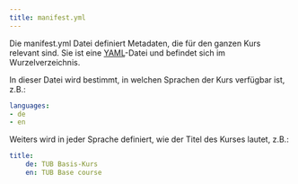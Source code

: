```yaml
---
title: manifest.yml
---
```


Die manifest.yml Datei definiert Metadaten, die für den ganzen Kurs relevant sind.
Sie ist eine [YAML](http://yaml.org/)-Datei und befindet sich im Wurzelverzeichnis.

In dieser Datei wird bestimmt, in welchen Sprachen der Kurs verfügbar ist, z.B.:

```yaml
languages:
- de
- en
```

Weiters wird in jeder Sprache definiert, wie der Titel des Kurses lautet, z.B.:

```yaml
title:
    de: TUB Basis-Kurs
    en: TUB Base course
```


